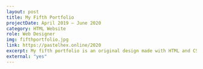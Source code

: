 ```yaml
---
layout: post
title: My Fifth Portfolio
projectDate: April 2019 – June 2020
category: HTML Website
role: Web Designer
img: fifthportfolio.jpg
link: https://pastelhex.online/2020
excerpt: My fifth portfolio is an original design made with HTML and CSS. The portfolio section is in a grid of four columns. Each project photo has a short summary below it. There are also multiple pages that can be accessed through a standard navigation bar. It was an attempt at minimalism with function over form, but it eventually looked too cluttered for my taste.
external: "yes"
---
```

